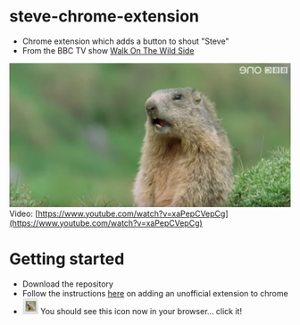 # steve-chrome-extension

- Chrome extension which adds a button to shout "Steve"
- From the BBC TV show [Walk On The Wild Side](http://www.bbc.co.uk/programmes/b00mc0rh)

![](steve.png)
Video: [https://www.youtube.com/watch?v=xaPepCVepCg](https://www.youtube.com/watch?v=xaPepCVepCg)

# Getting started
- Download the repository
- Follow the instructions <a href="https://developer.chrome.com/extensions/getstarted#unpacked" target="_blank">here</a> on adding an unofficial extension to chrome
- ![](reasons.png) You should see this icon now in your browser... click it!

